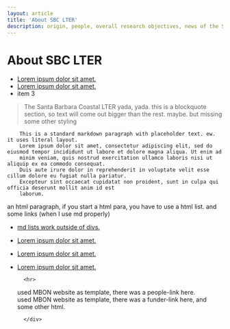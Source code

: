 ```yaml
---
layout: article
title: 'About SBC LTER'
description: origin, people, overall research objectives, news of the Santa Barbara Coastal LTER.
---
```


# About SBC LTER

- <a href="{{site.url}}/about/supporters" target="_blank">Lorem ipsum dolor sit amet.</a>
- <a href="{{site.url}}/about/supporters" target="_blank">Lorem ipsum dolor sit amet.</a>
- item 3


<div class="">
	<!--	<h1 class="page-header">About<span class="text-muted"> SBC LTER</span></h1> -->
		<blockquote><p class="lead">The Santa Barbara Coastal LTER yada, yada. this is a 
			blockquote section, so text will come out bigger than the rest. maybe. but missing some other styling</p></blockquote>
</div>

		This is a standard markdown paragraph with placeholder text. ew. it uses literal layout.
		Lorem ipsum dolor sit amet, consectetur adipiscing elit, sed do eiusmod tempor incididunt ut labore et dolore magna aliqua. Ut enim ad 
		minim veniam, quis nostrud exercitation ullamco laboris nisi ut aliquip ex ea commodo consequat. 
		Duis aute irure dolor in reprehenderit in voluptate velit esse cillum dolore eu fugiat nulla pariatur. 
		Excepteur sint occaecat cupidatat non proident, sunt in culpa qui officia deserunt mollit anim id est 
		laborum.


<div class="">
	<p>an html paragraph, if you start a html para, you have to use a html list. and some links (when I use md properly)</p>
</div>

- <a href="{{site.url}}/about/supporters" target="_blank">md lists work outside of divs.</a> 
- <a href="{{site.url}}/about/supporters" target="_blank">Lorem ipsum dolor sit amet.</a> 
- <a href="{{site.url}}/about/supporters" target="_blank">Lorem ipsum dolor sit amet.</a> 
- <a href="{{site.url}}/about/supporters" target="_blank">Lorem ipsum dolor sit amet.</a> 
			 
			
		<hr>
	<div class="container-fluid">
	<div class="">
		<div class="col-md-6">
			used MBON website as template, there was a people-link here.
		</div>
		<div class="container-fluid">
		<div class="col-md-6">
			used MBON website as template, there was a funder-link here, and some other html.
			
		</div>
	</div>
